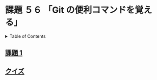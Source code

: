 # 課題 ５６ 「Git の便利コマンドを覚える」

<!-- START doctoc generated TOC please keep comment here to allow auto update -->
<!-- DON'T EDIT THIS SECTION, INSTEAD RE-RUN doctoc TO UPDATE -->
<details>
<summary>Table of Contents</summary>

- [課題 1](#%E8%AA%B2%E9%A1%8C-1)
- [クイズ](#%E3%82%AF%E3%82%A4%E3%82%BA)

</details>
<!-- END doctoc generated TOC please keep comment here to allow auto update -->

## [課題 1](./task_1)

## [クイズ](./quiz)